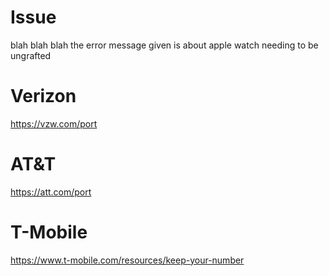 # Issue
blah blah blah the error message given is about apple watch needing to be ungrafted


# Verizon
https://vzw.com/port

# AT&T
https://att.com/port

# T-Mobile
https://www.t-mobile.com/resources/keep-your-number
